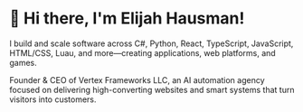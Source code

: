 # 👋 Hi there, I'm Elijah Hausman!

I build and scale software across C#, Python, React, TypeScript, JavaScript, HTML/CSS, Luau, and more—creating applications, web platforms, and games.

Founder & CEO of Vertex Frameworks LLC, an AI automation agency focused on delivering high-converting websites and smart systems that turn visitors into customers.
